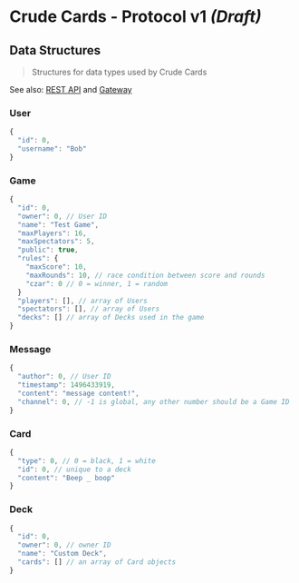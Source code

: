 # Crude Cards - Protocol v1 _(Draft)_
## Data Structures
> Structures for data types used by Crude Cards

See also: [REST API](rest.md) and [Gateway](gateway.md)

### User
```js
{
  "id": 0,
  "username": "Bob"
}
```

### Game
```js
{
  "id": 0,
  "owner": 0, // User ID
  "name": "Test Game",
  "maxPlayers": 16,
  "maxSpectators": 5,
  "public": true,
  "rules": {
    "maxScore": 10,
    "maxRounds": 10, // race condition between score and rounds
    "czar": 0 // 0 = winner, 1 = random
  }
  "players": [], // array of Users
  "spectators": [], // array of Users
  "decks": [] // array of Decks used in the game
}
```

### Message
```js
{
  "author": 0, // User ID
  "timestamp": 1496433919,
  "content": "message content!",
  "channel": 0, // -1 is global, any other number should be a Game ID
}
```

### Card
```js
{
  "type": 0, // 0 = black, 1 = white
  "id": 0, // unique to a deck
  "content": "Beep _ boop"
}
```

### Deck
```js
{
  "id": 0,
  "owner": 0, // owner ID
  "name": "Custom Deck",
  "cards": [] // an array of Card objects
}
```